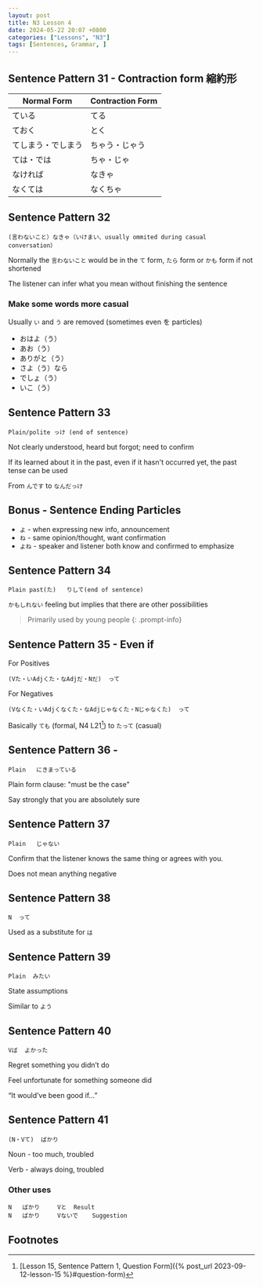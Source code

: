 ```yaml
---
layout: post
title: N3 Lesson 4
date: 2024-05-22 20:07 +0800
categories: ["Lessons", "N3"]
tags: [Sentences, Grammar, ]
---
```


## Sentence Pattern 31 - Contraction form 縮約形

| Normal Form | Contraction Form |
| --- | --- |
| ている | てる |
| ておく | とく |
| てしまう・でしまう | ちゃう・じゃう |
| ては・では | ちゃ・じゃ |
| なければ | なきゃ |
| なくては | なくちゃ |


## Sentence Pattern 32
```
(言わないこと）なきゃ（いけまい、usually ommited during casual conversation）
```
Normally the `言わないこと` would be in the  `て` form, `たら` form or `かも` form if not shortened

The listener can infer what you mean without finishing the sentence
	
### Make some words more casual
Usually `い` and `う` are removed (sometimes even を particles)
* おはよ（う）
* あお（う）
* ありがと（う）
* さよ（う）なら
* でしょ（う）
* いこ（う）

## Sentence Pattern 33
```
Plain/polite っけ (end of sentence)
```
Not clearly understood, heard but forgot; need to confirm


If its learned about it in the past, even if it hasn't occurred yet, the past tense can be used

From `んです` to `なんだっけ`

## Bonus - Sentence Ending Particles
* `よ`	- when expressing new info, announcement
* `ね`	- same opinion/thought, want confirmation
* `よね`	- speaker and listener both know and confirmed to emphasize

## Sentence Pattern 34
```
Plain past(た)	りして(end of sentence)
```
`かもしれない` feeling but implies that there are other possibilities

> Primarily used by young people
{: .prompt-info}

## Sentence Pattern 35 - Even if
For Positives
```
(Vた・いAdjくた・なAdjだ・Nだ)  って
```		

For Negatives
```	
(Vなくた・いAdjくなくた・なAdjじゃなくた・Nじゃなくた)  って
```
Basically `ても` (formal, N4 L21[^fn1]) to `たって` (casual)

	
## Sentence Pattern 36 - 
```
Plain	にきまっている
```
Plain form clause: "must be the case"

Say strongly that you are absolutely sure

## Sentence Pattern 37
```
Plain	じゃない
```
Confirm that the listener knows the same thing or agrees with you.

Does not mean anything negative

## Sentence Pattern 38
```
N  って
```
Used as a substitute for `は`

## Sentence Pattern 39
```
Plain  みたい
```
State assumptions

Similar to `よう`

## Sentence Pattern 40
```
Vば  よかった
```
Regret something you didn’t do

Feel unfortunate for something someone did

“It would’ve been good if…”

## Sentence Pattern 41
```
(N・Vて)  ばかり
```
Noun - too much, troubled

Verb - always doing, troubled

### Other uses
```
N	ばかり		Vと	Result
N	ばかり		Vないで	Suggestion
```

## Footnotes
[^fn1]: [Lesson 15, Sentence Pattern 1, Question Form]({% post_url 2023-09-12-lesson-15 %}#question-form)
